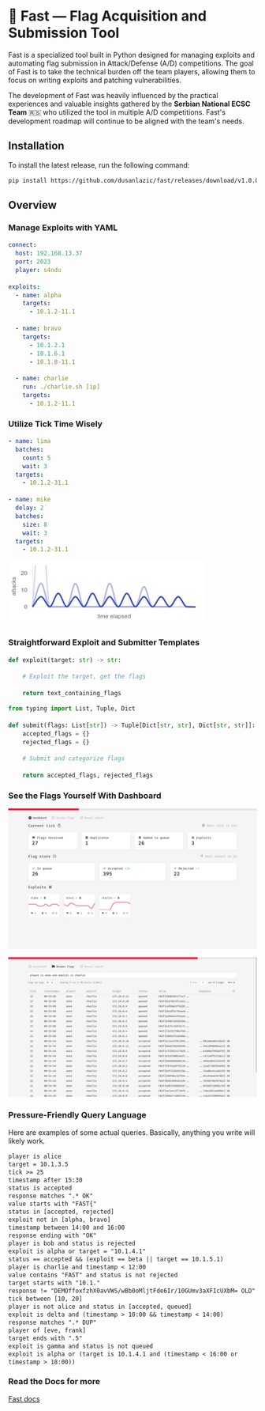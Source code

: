 # 🚩 Fast — Flag Acquisition and Submission Tool

Fast is a specialized tool built in Python designed for managing exploits and automating flag submission in Attack/Defense (A/D) competitions. The goal of Fast is to take the technical burden off the team players, allowing them to focus on writing exploits and patching vulnerabilities.

The development of Fast was heavily influenced by the practical experiences and valuable insights gathered by the **Serbian National ECSC Team** 🇷🇸 who utilized the tool in multiple A/D competitions. Fast's development roadmap will continue to be aligned with the team's needs.

## Installation

To install the latest release, run the following command:

```sh
pip install https://github.com/dusanlazic/fast/releases/download/v1.0.0/fast-1.0.0.tar.gz
```

## Overview

### Manage Exploits with YAML

```yaml
connect:
  host: 192.168.13.37
  port: 2023
  player: s4ndu

exploits:
  - name: alpha
    targets:
      - 10.1.2-11.1
  
  - name: bravo
    targets:
      - 10.1.2.1
      - 10.1.6.1
      - 10.1.8-11.1
  
  - name: charlie
    run: ./charlie.sh [ip]
    targets:
      - 10.1.2-11.1
```

### Utilize Tick Time Wisely

```yaml
- name: lima
  batches:
    count: 5
    wait: 3
  targets:
    - 10.1.2-31.1

- name: mike
  delay: 2
  batches:
    size: 8
    wait: 3
  targets:
    - 10.1.2-31.1
```

![](docs/assets/images/attacks3.png)


### Straightforward Exploit and Submitter Templates


```python
def exploit(target: str) -> str:
  
    # Exploit the target, get the flags

    return text_containing_flags
```

```python
from typing import List, Tuple, Dict

def submit(flags: List[str]) -> Tuple[Dict[str, str], Dict[str, str]]:
    accepted_flags = {}
    rejected_flags = {}

    # Submit and categorize flags

    return accepted_flags, rejected_flags

```

### See the Flags Yourself With Dashboard

![](docs/assets/images/dashboard.png)

![](docs/assets/images/browser.png)


### Pressure-Friendly Query Language

Here are examples of some actual queries. Basically, anything you write will likely work.

```
player is alice
target = 10.1.3.5
tick >= 25
timestamp after 15:30
status is accepted
response matches ".* OK"
value starts with "FAST{"
status in [accepted, rejected]
exploit not in [alpha, bravo]
timestamp between 14:00 and 16:00
response ending with "OK"
player is bob and status is rejected
exploit is alpha or target = "10.1.4.1"
status == accepted && (exploit == beta || target == 10.1.5.1)
player is charlie and timestamp < 12:00
value contains "FAST" and status is not rejected
target starts with "10.1."
response != "DEMOffoxfzhX0avVWS/wBb0oMljtFde6Ir/10GUmv3aXFIcUXbM= OLD"
tick between [10, 20]
player is not alice and status in [accepted, queued]
exploit is delta and (timestamp > 10:00 && timestamp < 14:00)
response matches ".* DUP"
player of [eve, frank]
target ends with ".5"
exploit is gamma and status is not queued
exploit is alpha or (target is 10.1.4.1 and (timestamp < 16:00 or timestamp > 18:00))
```

### Read the Docs for more

[Fast docs](https://lazicdusan.com/fast)
